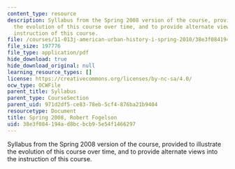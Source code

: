 ```yaml
---
content_type: resource
description: Syllabus from the Spring 2008 version of the course, provided to illustrate
  the evolution of this course over time, and to provide alternate views into the
  instruction of this course.
file: /courses/11-013j-american-urban-history-i-spring-2010/38e3f084194ad8bcbcb95e54f1466297_MIT11_013JS10_sylls08.pdf
file_size: 197776
file_type: application/pdf
hide_download: true
hide_download_original: null
learning_resource_types: []
license: https://creativecommons.org/licenses/by-nc-sa/4.0/
ocw_type: OCWFile
parent_title: Syllabus
parent_type: CourseSection
parent_uid: 971d2df5-ce83-78eb-5cf4-876ba21b9404
resourcetype: Document
title: Spring 2008, Robert Fogelson
uid: 38e3f084-194a-d8bc-bcb9-5e54f1466297
---
```

Syllabus from the Spring 2008 version of the course, provided to illustrate the evolution of this course over time, and to provide alternate views into the instruction of this course.